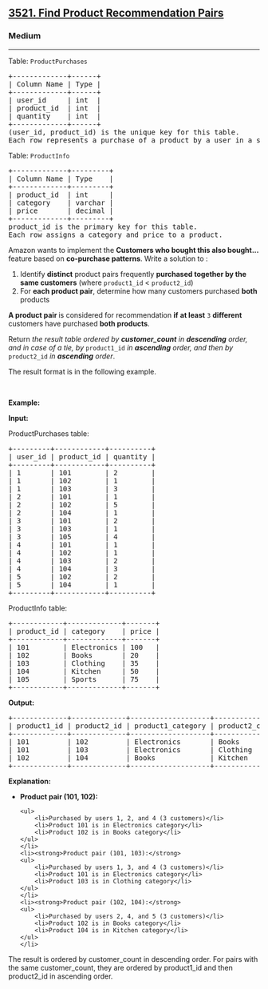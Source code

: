 <h2><a href="https://leetcode.com/problems/find-product-recommendation-pairs/">3521. Find Product Recommendation Pairs</a></h2><h3>Medium</h3><hr><p>Table: <code>ProductPurchases</code></p>

<pre>
+-------------+------+
| Column Name | Type | 
+-------------+------+
| user_id     | int  |
| product_id  | int  |
| quantity    | int  |
+-------------+------+
(user_id, product_id) is the unique key for this table.
Each row represents a purchase of a product by a user in a specific quantity.
</pre>

<p>Table: <code>ProductInfo</code></p>

<pre>
+-------------+---------+
| Column Name | Type    | 
+-------------+---------+
| product_id  | int     |
| category    | varchar |
| price       | decimal |
+-------------+---------+
product_id is the primary key for this table.
Each row assigns a category and price to a product.
</pre>

<p>Amazon wants to implement the <strong>Customers who bought this also bought...</strong> feature based on <strong>co-purchase patterns</strong>. Write a solution to :</p>

<ol>
	<li>Identify <strong>distinct</strong> product pairs frequently <strong>purchased together by the same customers</strong> (where <code>product1_id</code> &lt; <code>product2_id</code>)</li>
	<li>For <strong>each product pair</strong>, determine how many customers purchased <strong>both</strong> products</li>
</ol>

<p><strong>A product pair </strong>is considered for recommendation <strong>if</strong> <strong>at least</strong> <code>3</code> <strong>different</strong> customers have purchased <strong>both products</strong>.</p>

<p>Return <em>the </em><em>result table ordered by <strong>customer_count</strong> in <strong>descending</strong> order, and in case of a tie, by </em><code>product1_id</code><em> in <strong>ascending</strong> order, and then by </em><code>product2_id</code><em> in <strong>ascending</strong> order</em>.</p>

<p>The result format is in the following example.</p>

<p>&nbsp;</p>
<p><strong class="example">Example:</strong></p>

<div class="example-block">
<p><strong>Input:</strong></p>

<p>ProductPurchases table:</p>

<pre class="example-io">
+---------+------------+----------+
| user_id | product_id | quantity |
+---------+------------+----------+
| 1       | 101        | 2        |
| 1       | 102        | 1        |
| 1       | 103        | 3        |
| 2       | 101        | 1        |
| 2       | 102        | 5        |
| 2       | 104        | 1        |
| 3       | 101        | 2        |
| 3       | 103        | 1        |
| 3       | 105        | 4        |
| 4       | 101        | 1        |
| 4       | 102        | 1        |
| 4       | 103        | 2        |
| 4       | 104        | 3        |
| 5       | 102        | 2        |
| 5       | 104        | 1        |
+---------+------------+----------+
</pre>

<p>ProductInfo table:</p>

<pre class="example-io">
+------------+-------------+-------+
| product_id | category    | price |
+------------+-------------+-------+
| 101        | Electronics | 100   |
| 102        | Books       | 20    |
| 103        | Clothing    | 35    |
| 104        | Kitchen     | 50    |
| 105        | Sports      | 75    |
+------------+-------------+-------+
</pre>

<p><strong>Output:</strong></p>

<pre class="example-io">
+-------------+-------------+-------------------+-------------------+----------------+
| product1_id | product2_id | product1_category | product2_category | customer_count |
+-------------+-------------+-------------------+-------------------+----------------+
| 101         | 102         | Electronics       | Books             | 3              |
| 101         | 103         | Electronics       | Clothing          | 3              |
| 102         | 104         | Books             | Kitchen           | 3              |
+-------------+-------------+-------------------+-------------------+----------------+
</pre>

<p><strong>Explanation:</strong></p>

<ul>
	<li><strong>Product pair (101, 102):</strong>

	<ul>
		<li>Purchased by users 1, 2, and 4 (3 customers)</li>
		<li>Product 101 is in Electronics category</li>
		<li>Product 102 is in Books category</li>
	</ul>
	</li>
	<li><strong>Product pair (101, 103):</strong>
	<ul>
		<li>Purchased by users 1, 3, and 4 (3 customers)</li>
		<li>Product 101 is in Electronics category</li>
		<li>Product 103 is in Clothing category</li>
	</ul>
	</li>
	<li><strong>Product pair (102, 104):</strong>
	<ul>
		<li>Purchased by users 2, 4, and 5 (3 customers)</li>
		<li>Product 102 is in Books category</li>
		<li>Product 104 is in Kitchen category</li>
	</ul>
	</li>
</ul>

<p>The result is ordered by customer_count in descending order. For pairs with the same customer_count, they are ordered by product1_id and then product2_id in ascending order.</p>
</div>
